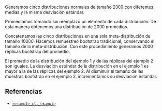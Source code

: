 <!-- ¿Cómo hicimos el remuestreo regional? -->
Generamos cinco distribuciones normales de tamaño 2000 con diferentes medias y la misma desviación estándar.

<!-- ¿Cuál es la primera opción? -->
Promediamos tomando sin reemplazo un elemento de cada distribución.
De esta manera obtenemos una distribución de 2000 promedios.

<!-- ¿Cuál es la segundo opción? -->
Concatenamos las cinco distribuciones en una sola meta-distribución de tamaño 10000.
Hacemos remuestreo bootstrap tradicional, conservando el tamaño de la meta-distribución.
Con este procedimiento generamos 2000 réplicas bootstrap del promedio.

<!-- ¿Qué aprendimos? -->
El promedio de la distribución del ejemplo 1 y de las réplicas del ejemplo 2 son iguales.
La desviación estándar de la distribución en el ejemplo 1 es mayor a la de las réplicas del ejemplo 2.
Al disminuir el tamaño de las muestras bootstrap en el ejemplo 2, incrementamos su desviación estándar.

## Referencias
- [`resample_clt_example`](https://github.com/IslasGECI/resample_clt_example)
